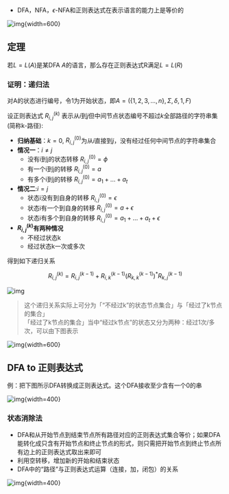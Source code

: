 - DFA，NFA，$\epsilon$-NFA和正则表达式在表示语言的能力上是等价的

![img](https://github.com/DINOREXNB/DINOREXNB.github.io/blob/main/docs/images/xsyy7-1.png?raw=true){width=600}

## 定理

若$L=L(A)$是某DFA $A$的语言，那么存在正则表达式R满足$L=L(R)$

### 证明：递归法

对A的状态进行编号，令1为开始状态，即$A=(\{1,2,3,\dots,n\},\Sigma,\delta,1,F)$

设正则表达式 $R_{i,j}^{(k)}$ 表示从$i$到$j$但中间节点状态编号不超过$k$全部路径的字符串集(简称k-路径):

- **归纳基础**：$k=0$, $R_{i,j}^{(0)}$为从$i$直接到$j$，没有经过任何中间节点的字符串集合
- **情况一**：$i\neq j$
    - 没有i到j的状态转移 $R_{i,j}^{(0)}=\phi$
    - 有一个i到j的转移 $R_{i,j}^{(0)}=a$
    - 有多个i到j的转移 $R_{i,j}^{(0)}=a_1+\dots+a_t$
- **情况二**:$i=j$
    - 状态i没有到自身的转移 $R_{i,j}^{(0)}=\epsilon$
    - 状态i有一个到自身的转移 $R_{i,j}^{(0)}=a+\epsilon$
    - 状态i有多个到自身的转移 $R_{i,j}^{(0)}=a_1+\dots+a_t+\epsilon$
- **$R_{i,j}^{(k)}$有两种情况**
    - 不经过状态k
    - 经过状态k一次或多次

得到如下递归关系

$$R_{i,j}^{(k)}=R_{i,j}^{(k-1)}+R_{i,k}^{(k-1)}(R_{k,k}^{(k-1)})^*R_{k,j}^{(k-1)}$$

![img](https://github.com/DINOREXNB/DINOREXNB.github.io/blob/main/docs/images/xsyy7-3.png?raw=true)

> 这个递归关系实际上可分为「“不经过k”的状态节点集合」与「经过了k节点的集合」<br>
> 「经过了k节点的集合」当中“经过k节点”的状态又分为两种：经过1次/多次，可以由下图表示

![img](https://github.com/DINOREXNB/DINOREXNB.github.io/blob/main/docs/images/xsyy7-2.png?raw=true){width=600}

## DFA to 正则表达式

例：把下图所示DFA转换成正则表达式。这个DFA接收至少含有一个0的串

![img](https://github.com/DINOREXNB/DINOREXNB.github.io/blob/main/docs/images/xsyy7-4.png?raw=true){width=400}


### 状态消除法

- DFA和从开始节点到结束节点所有路径对应的正则表达式集合等价；如果DFA能转化成只含有开始节点和终止节点的形式，则只需把开始节点到终止节点所有边上的正则表达式取出来即可
- 利用空转移，增加新的开始和结束状态
- DFA中的“路径”与正则表达式运算（连接，加，闭包）的关系

![img](https://github.com/DINOREXNB/DINOREXNB.github.io/blob/main/docs/images/xsyy7-5.png?raw=true){width=400}


